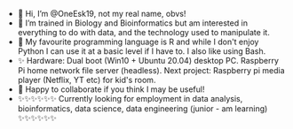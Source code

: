 - 👋 Hi, I’m @OneEsk19, not my real name, obvs!
- 👀 I’m trained in Biology and Bioinformatics but am interested in everything to do with data, and the technology used to manipulate it.
- 🌱 My favourite programming language is R and while I don't enjoy Python I can use it at a basic level if I have to. I also like using Bash.
- ✨ Hardware: Dual boot (Win10 + Ubuntu 20.04) desktop PC. Raspberry Pi home network file server (headless). Next project: Raspberry pi media player (Netflix, YT etc) for kid's room.
- 💞️ Happy to collaborate if you think I may be useful!
- ✨✨✨✨✨✨ Currently looking for employment in data analysis, bioinformatics, data science, data engineering (junior - am learning) ✨✨✨✨✨✨
<!---
OneEsk19/OneEsk19 is a ✨ special ✨ repository because its `README.md` (this file) appears on your GitHub profile.
You can click the Preview link to take a look at your changes.
--->
